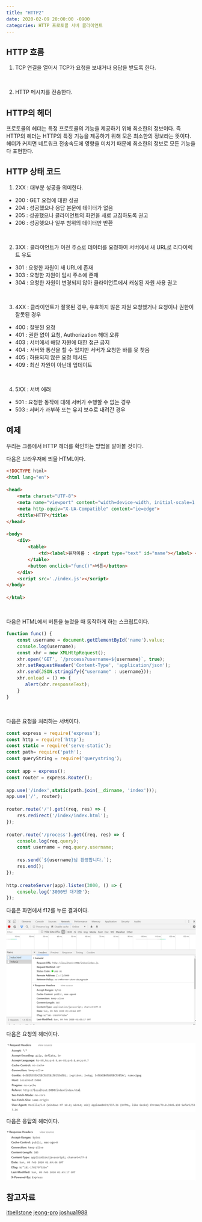 ```yaml
---
title: "HTTP2"
date: 2020-02-09 20:00:00 -0900
categories: HTTP 프로토콜 서버 클라이언트
---
```


## HTTP 흐름
1. TCP 연결을 열어서 TCP가 요청을 보내거나 응답을 받도록 한다.
<br>

2. HTTP 메시지를 전송한다. 

## HTTP의 헤더
프로토콜의 헤더는 특정 프로토콜의 기능을 제공하기 위해 최소한의 정보이다. 즉 HTTP의 헤더는 HTTP의 특정 기능을 제공하기 위해 모은 최소한의 정보라는 뜻이다. 헤더가 커지면 네트워크 전송속도에 영향을 미치기 때문에 최소한의 정보로 모든 기능을 다 표현한다.

## HTTP 상태 코드
1. 2XX : 대부분 성공을 의미한다.
* 200 : GET 요청에 대한 성공
* 204 : 성공했으나 응답 본문에 데이터가 없음
* 205 : 성공했으나 클라이언트의 화면을 새로 고침하도록 권고  
* 206 : 성공햇으나 일부 범위의 데이터만 반환
<br>

2. 3XX : 클라이언트가 이전 주소로 데이터를 요청하여 서버에서 새 URL로 리다이렉트 유도
* 301 : 요청한 자원이 새 URL에 존재
* 303 : 요청한 자원이 임시 주소에 존재
* 304 : 요청한 자원이 변경되지 않아 클라이언트에서 캐싱된 자원 사용 권고
<br>

3. 4XX : 클라이언트가 잘못된 경우, 유효하지 않은 자원 요청했거나 요청이나 권한이 잘못된 경우
* 400 : 잘못된 요청
* 401 : 권한 없이 요청, Authorization 헤더 오류
* 403 : 서버에서 해당 자원에 대한 접근 금지
* 404 : 서버와 통신을 할 수 있지만 서버가 요청한 바를 못 찾음
* 405 : 허용되지 않은 요청 메서드
* 409 : 최신 자원이 아닌데 업데이트 
<br>

4. 5XX : 서버 에러
* 501 : 요청한 동작에 대해 서버가 수행할 수 없는 경우
* 503 : 서버가 과부하 또는 유지 보수로 내려간 경우

## 예제
우리는 크롬에서 HTTP 헤더를 확인하는 방법을 알아볼 것이다.

다음은 브라우저에 띄울 HTML이다.
```html
<!DOCTYPE html>
<html lang="en">

<head>
    <meta charset="UTF-8">
    <meta name="viewport" content="width=device-width, initial-scale=1.0">
    <meta http-equiv="X-UA-Compatible" content="ie=edge">
    <title>HTTP</title>
</head>

<body>
    <div>
        <table>
            <td><label>유저이름 : <input type="text" id="name"></label> </td>
        </table>
        <button onclick="func()">버튼</button>
    </div>
    <script src='./index.js'></script>
</body>

</html>
```

<br>

다음은 HTML에서 버튼을 눌렀을 때 동작하게 하는 스크립트이다.
```javascript
function func() {
    const username = document.getElementById('name').value;
    console.log(username);
    const xhr = new XMLHttpRequest();
    xhr.open('GET', `/process?username=${username}`, true);
    xhr.setRequestHeader('Content-Type', 'application/json');
    xhr.send(JSON.stringify({"username" : username}));
    xhr.onload = () => {
       alert(xhr.responseText);
    }
}
```

<br>

다음은 요청을 처리하는 서버이다.
```javascript
const express = require('express');
const http = require('http');
const static = require('serve-static');
const path= require('path');
const queryString = require('querystring');

const app = express();
const router = express.Router();

app.use('/index',static(path.join(__dirname, 'index')));
app.use('/', router);

router.route('/').get((req, res) => {
    res.redirect('/index/index.html');
});

router.route('/process').get((req, res) => {
    console.log(req.query);
    const username = req.query.username;

    res.send(`${username}님 환영합니다.`);
    res.end();
});

http.createServer(app).listen(3000, () => {
    console.log('3000번 대기중');
});
```

다음은 화면에서 f12를 누른 결과이다.
<p align="center">
    <img align="center" src="https://github.com/peanut2016/peanut2016.github.io/blob/master/image/HTTP4.PNG?raw=true" alt="f12를 누른 결과">
</p>

다음은 요청의 헤더이다.
<p align="center">
    <img align="center" src="https://github.com/peanut2016/peanut2016.github.io/blob/master/image/HTTP2.PNG?raw=true" alt="f12를 누른 결과">
</p>

다음은 응답의 헤더이다.
<p align="center">
    <img align="center" src="https://github.com/peanut2016/peanut2016.github.io/blob/master/image/HTTP3.PNG?raw=true" alt="f12를 누른 결과">
</p>

## 참고자료
[itbellstone](https://itbellstone.tistory.com/58)
[jeong-pro](https://jeong-pro.tistory.com/181)
[joshua1988](https://joshua1988.github.io/web-development/http-part1/)
